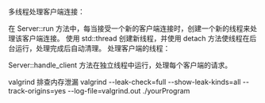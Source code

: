 多线程处理客户端连接：

在 Server::run 方法中，每当接受一个新的客户端连接时，创建一个新的线程来处理该客户端连接。
使用 std::thread 创建新线程，并使用 detach 方法使线程在后台运行，处理完成后自动清理。
处理客户端的线程：

Server::handle_client 方法在独立线程中运行，处理每个客户端的请求。





valgrind 排查内存泄漏
valgrind --leak-check=full --show-leak-kinds=all --track-origins=yes --log-file=valgrind.out ./yourProgram